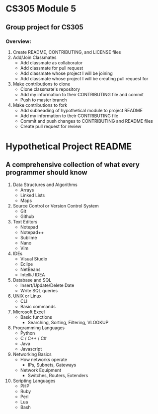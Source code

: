 # CS305 Module 5

## Group project for CS305

### Overview:
1. Create README, CONTRIBUTING, and LICENSE files
2. Add/Join Classmates
	- Add classmate as collaborator
	- Add classmate for pull request
	- Add classmate whose project I will be joining
	- Add classmate whose project I will be creating pull request for
3. Make contributions to clone
	- Clone classmate's repository
	- Add my information to their CONTRIBUTING file and commit
	- Push to master branch
4. Make contributions to fork
	- Add subheading of hypothetical module to project README
	- Add my information to their CONTRIBUTING file
	- Commit and push changes to CONTRIBUTING and README files
	- Create pull request for review
	
# Hypothetical Project README

## A comprehensive collection of what every programmer should know

1. Data Structures and Algorithms
   - Arrays
   - Linked Lists
   - Maps
2. Source Control or Version Control System
   - Git
   - Github
3. Text Editors
   - Notepad
   - Notepad++
   - Sublime
   - Nano
   - Vim
4. IDEs
   - Visual Studio
   - Eclipe
   - NetBeans
   - IntelliJ IDEA
5. Database and SQL
   - Insert/Update/Delete Date
   - Write SQL queries
6. UNIX or Linux
   - CLI
   - Basic commands
7. Microsoft Excel
   - Basic functions
     - Searching, Sorting, Filtering, VLOOKUP
8. Programming Languages
   - Python
   - C / C++ / C#
   - Java
   - Javascript
9. Networking Basics
   - How networks operate
     - IPs, Subnets, Gateways
   - Network Equipment
     - Switches, Routers, Extenders   
10. Scripting Languages
    - PHP
	- Ruby
	- Perl
	- Lua
	- Bash
